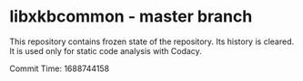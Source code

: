 # libxkbcommon - master branch

This repository contains frozen state of the repository.
Its history is cleared. It is used only for static code
analysis with Codacy.

Commit Time: 1688744158